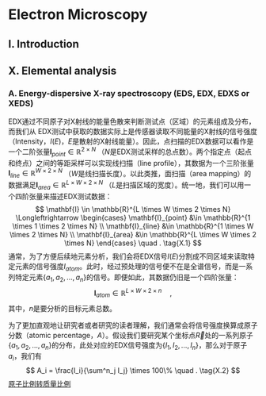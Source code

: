 # Electron Microscopy

## I. Introduction



## X. Elemental analysis

### A. Energy-dispersive X-ray spectroscopy (EDS, EDX, EDXS or XEDS)

EDX通过不同原子对X射线的能量色散来判断测试点（区域）的元素组成及分布，而我们从 EDX测试中获取的数据实际上是传感器读取不同能量的X射线的信号强度（Intensity，$I(E)$，$E$是散射的X射线能量）。因此，点扫描的EDX数据可以看作是一个二阶张量$\mathbf{I}_{point} \in \mathbb{R}^{2 \times N}$ （$N$是EDX测试采样的总点数）。两个指定点（起点和终点）之间的等距采样可以实现线扫描（line profile），其数据为一个三阶张量$\mathbf{I}_{line} \in \mathbb{R}^{W \times 2 \times N}$ （$W$是线扫描长度）。以此类推，面扫描（area mapping）的数据满足$\mathbf{I}_{area} \in \mathbb{R}^{L \times W \times 2 \times N}$ （$L$是扫描区域的宽度）。统一地，我们可以用一个四阶张量来描述EDX测试数据：
$$
\mathbf{I} \in \mathbb{R}^{L \times W \times 2 \times N} \Longleftrightarrow
\begin{cases}
\mathbf{I}_{point} &\in \mathbb{R}^{1 \times 1 \times 2 \times N} \\
\mathbf{I}_{line} &\in \mathbb{R}^{1 \times W \times 2 \times N} \\
\mathbf{I}_{area} &\in \mathbb{R}^{L \times W \times 2 \times N}
\end{cases}
\quad .
\tag{X.1}
$$
通常，为了方便后续地元素分析，我们会将EDX信号$I(E)$分割成不同区域来读取特定元素的信号强度$I_{atom}$。此时，经过预处理的信号便不在是全谱信号，而是一系列特定元素$\{ a_1,a_2, \dots, a_n \}$的信号。即便如此，其数据仍旧是一个四阶张量：
$$
\mathbf{I}_{atom} \in \mathbb{R}^{L \times W \times 2 \times n}
\quad ,
\tag{X.2}
$$
其中，$n$是要分析的目标元素总数。



为了更加直观地让研究者或者研究的读者理解，我们通常会将信号强度换算成原子分数（atomic percentage，$A$）。假设我们要研究某个坐标点$\vec{R}$处的一系列原子$\{ a_1,a_2, \dots, a_n \}$的分布，此处对应的EDX信号强度为$\{ I_1,I_2, \dots, I_n \}$，那么对于原子$a_i$，我们有
$$
A_i = \frac{I_i}{\sum^n_j I_j} \times 100\%
\quad .
\tag{X.2}
$$
[原子比例转质量比例](https://engineering.stackexchange.com/questions/53121/how-do-you-derive-the-formula-for-converting-weight-percent-to-atom-percent)

